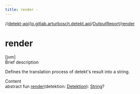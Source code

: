 ```yaml
---
title: render -
---
```

//[detekt-api](../../index.md)/[io.gitlab.arturbosch.detekt.api](../index.md)/[OutputReport](index.md)/[render](render.md)



# render  
[jvm]  
Brief description  


Defines the translation process of detekt's result into a string.

  
Content  
abstract fun [render](render.md)(detektion: [Detektion](../-detektion/index.md)): [String](https://kotlinlang.org/api/latest/jvm/stdlib/kotlin/-string/index.html)?  



